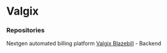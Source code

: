 # Valgix


### Repositories 
Nextgen automated billing platform
[Valgix Blazebill](https://github.com/valgixcenter/app) - Backend
